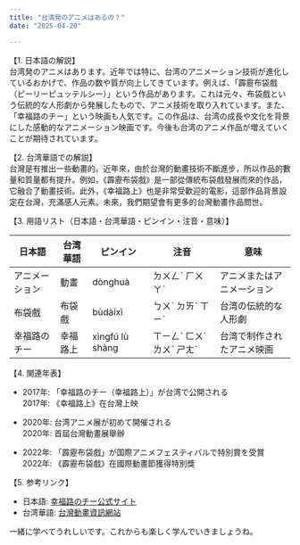 ```yaml
---
title: "台湾発のアニメはあるの？"
date: "2025-04-20"

---
```


【1. 日本語の解説】  
台湾発のアニメはあります。近年では特に、台湾のアニメーション技術が進化しているおかげで、作品の数や質が向上してきています。例えば、「霹靂布袋戲（ピーリーピュッテルシー）」という作品があります。これは元々、布袋戲という伝統的な人形劇から発展したもので、アニメ技術を取り入れています。また、「幸福路のチー」という映画も人気です。この作品は、台湾の成長や文化を背景にした感動的なアニメーション映画です。今後も台湾のアニメ作品が増えていくことが期待されています。

【2. 台湾華語での解説】  
台灣是有推出一些動畫的。近年來，由於台灣的動畫技術不斷進步，所以作品的數量和質量都有提升。例如，《霹靂布袋戲》是一部從傳統布袋戲發展而來的作品，它融合了動畫技術。此外，《幸福路上》也是非常受歡迎的電影，這部作品背景設定在台灣，充滿感人元素。未來，我們期望會有更多的台灣動畫作品問世。

【3. 用語リスト（日本語・台湾華語・ピンイン・注音・意味）】  

| 日本語         | 台湾華語       | ピンイン          | 注音          | 意味                        |
|-----------------|--------------|------------------|-------------|---------------------------|
| アニメーション    | 動畫          | dònghuà         | ㄉㄨㄥˋ ㄏㄨㄚˋ  | アニメまたはアニメーション       |
| 布袋戲         | 布袋戲         | bùdàixì         | ㄅㄨˋ ㄉㄞˋ ㄒㄧˋ | 台湾の伝統的な人形劇           |
| 幸福路のチー    | 幸福路上      | xìngfú lù shàng | ㄒㄧㄥˋ ㄈㄨˊ ㄌㄨˋ ㄕㄤˋ | 台湾で制作されたアニメ映画     |

【4. 関連年表】  

- 2017年: 「幸福路のチー（幸福路上）」が台湾で公開される  
  2017年: 《幸福路上》在台灣上映  

- 2020年: 台湾アニメ展が初めて開催される  
  2020年: 首屆台灣動畫展舉辦  

- 2022年: 「霹靂布袋戲」が国際アニメフェスティバルで特別賞を受賞  
  2022年: 《霹靂布袋戲》在國際動畫節獲得特別獎  

【5. 参考リンク】  

- 日本語: [幸福路のチー公式サイト](http://xingfulu.net/jp/)  
- 台湾華語: [台灣動畫資訊網站](https://www.animate.com.tw/)  

一緒に学べてうれしいです。これからも楽しく学んでいきましょうね。
